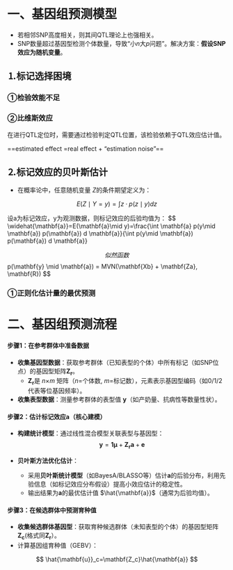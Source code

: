 # 一、基因组预测模型

* 若相邻SNP高度相关，则其间QTL理论上也强相关。
* SNP数量超过基因型检测个体数量，导致“小$n$大$p$问题”。解决方案：**假设SNP效应为随机变量**。

## &#9352;标记选择困境

### &#9312;检验效能不足

### &#9313;比维斯效应

在进行QTL定位时，需要通过检验判定QTL位置，该检验依赖于QTL效应估计值。

==estimated effect =real effect + “estimation noise”==

## &#9353;标记效应的贝叶斯估计

* 在概率论中，任意随机变量 $Z$的条件期望定义为：

$$
E(Z \mid Y = y) = \int z \cdot p(z \mid y) dz
$$

设a为标记效应，y为观测数据，则标记效应的后验均值为：
$$
\widehat{\mathbf{a}}=E(\mathbf{a}\mid y)=\frac{\int \mathbf{a} p(y\mid \mathbf{a}) p(\mathbf{a}) d \mathbf{a}}{\int p(y\mid \mathbf{a}) p(\mathbf{a}) d \mathbf{a}}
$$
似然函数
$$
p(\mathbf{y} \mid \mathbf{a}) = MVN(\mathbf{Xb} + \mathbf{Za}, \mathbf{R})
$$

### &#9312;正则化估计量的最优预测

# 二、基因组预测流程

#### **步骤1：在参考群体中准备数据**

- **收集基因型数据**：获取参考群体（已知表型的个体）中所有标记（如SNP位点）的基因型矩阵$\mathbf{Z_r}$。
  - $\mathbf{Z_r}$是 *n*×*m* 矩阵（*n*=个体数, *m*=标记数），元素表示基因型编码（如0/1/2代表等位基因频率）。
- **收集表型数据**：测量参考群体的表型值 **$\mathbf{y}$**（如产奶量、抗病性等数量性状）。

#### **步骤2：估计标记效应$\mathbf{a}$（核心建模）**

- **构建统计模型**：通过线性混合模型关联表型与基因型：
  $$
  \mathbf{y}=\mathbf{1μ}+\mathbf{Z_{r}a}+\mathbf{e}
  $$
  

- **贝叶斯方法优化估计**：

  - 采用**贝叶斯统计模型**（如BayesA/BLASSO等）估计**a**的后验分布，利用先验信息（如标记效应分布假设）提高小效应估计的稳定性。
  - 输出结果为$\mathbf{a}$的最优估计值 $\hat{\mathbf{a}}$（通常为后验均值）。

#### **步骤3：在候选群体中预测育种值**

- **收集候选群体基因型**：获取育种候选群体（未知表型的个体）的基因型矩阵 $\mathbf{Z_c}$(格式同$\mathbf{Z_r}$）。
- 计算基因组育种值（GEBV）：

$$
\hat{\mathbf{u}}_c=\mathbf{Z_c}\hat{\mathbf{a}}
$$

